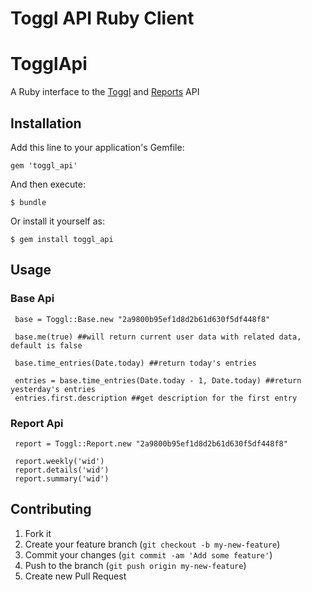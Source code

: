 Toggl API Ruby Client
=======
# TogglApi

A Ruby interface to the [Toggl](https://github.com/toggl/toggl_api_docs/blob/master/toggl_api.md) and [Reports](https://github.com/toggl/toggl_api_docs/blob/master/reports.md) API 

## Installation

Add this line to your application's Gemfile:

    gem 'toggl_api'

And then execute:

    $ bundle

Or install it yourself as:

    $ gem install toggl_api

## Usage

### Base Api

     base = Toggl::Base.new "2a9800b95ef1d8d2b61d630f5df448f8" 

     base.me(true) ##will return current user data with related data, default is false

     base.time_entries(Date.today) ##return today's entries

     entries = base.time_entries(Date.today - 1, Date.today) ##return yesterday's entries
     entries.first.description ##get description for the first entry

### Report Api

     report = Toggl::Report.new "2a9800b95ef1d8d2b61d630f5df448f8" 

     report.weekly('wid')
     report.details('wid')
     report.summary('wid')

## Contributing

1. Fork it
2. Create your feature branch (`git checkout -b my-new-feature`)
3. Commit your changes (`git commit -am 'Add some feature'`)
4. Push to the branch (`git push origin my-new-feature`)
5. Create new Pull Request
